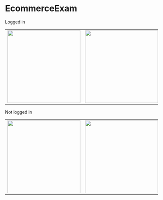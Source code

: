 # EcommerceExam


<table>
  
  <label>Logged in</label>
  
  
  <tr>
    <td><img src="https://user-images.githubusercontent.com/50170946/159508333-15c26d54-7636-4f37-b53c-8085c886b8a7.png" width="240px"/></td>
    <td><img src="https://user-images.githubusercontent.com/50170946/159512730-dcc24f67-b1ff-4254-8ef6-dc829c174c97.png" width="240px"/></td>
    <td><img src="https://user-images.githubusercontent.com/50170946/159508349-38b2614d-c34c-48ae-b43d-5a2d8384848d.png" width="240px"/></td>
  </tr>
  

  </table>
  
  <table>
  
  <label>Not logged in</label>
  
  <tr>
    <td><img src="https://user-images.githubusercontent.com/50170946/159512723-d40610cf-2310-4681-b8a9-1635ce8ca5da.png" width="240px"/></td>
   <td><img src="https://user-images.githubusercontent.com/50170946/159662617-2ebe3e99-c871-475a-9bef-ce9753757d46.gif" width="240px"/></td>
  </tr>
  

  

  </table>






